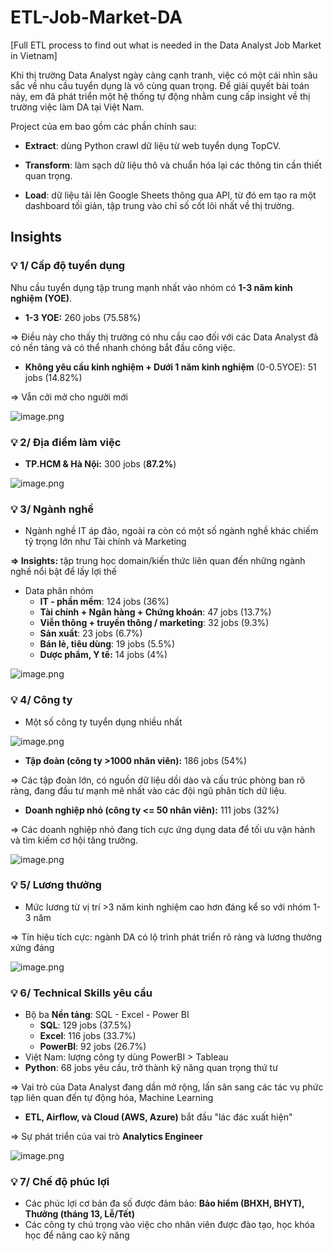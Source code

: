 # ETL-Job-Market-DA
[Full ETL process to find out what is needed in the Data Analyst Job Market in Vietnam]

Khi thị trường Data Analyst ngày càng cạnh tranh, việc có một cái nhìn sâu sắc về nhu cầu tuyển dụng là vô cùng quan trọng. Để giải quyết bài toán này, em đã phát triển một hệ thống tự động nhằm cung cấp insight về thị trường việc làm DA tại Việt Nam.

Project của em bao gồm các phần chính sau:

- **Extract**: dùng Python crawl dữ liệu từ web tuyển dụng TopCV.

- **Transform**: làm sạch dữ liệu thô và chuẩn hóa lại các thông tin cần thiết quan trọng.

- **Load**: dữ liệu tải lên Google Sheets thông qua API, từ đó em tạo ra một dashboard tối giản, tập trung vào chỉ số cốt lõi nhất về thị trường.

## Insights

    
### **💡 1/ Cấp độ tuyển dụng**

Nhu cầu tuyển dụng tập trung mạnh nhất vào nhóm có **1-3 năm kinh nghiệm (YOE)**.

- **1-3 YOE:** 260 jobs (75.58%)

⇒ Điều này cho thấy thị trường có nhu cầu cao đối với các Data Analyst đã có nền tảng và có thể nhanh chóng bắt đầu công việc.

- **Không yêu cầu kinh nghiệm + Dưới 1 năm kinh nghiệm** (0-0.5YOE): 51 jobs (14.82%)

⇒ Vẫn cởi mở cho người mới

![image.png](attachment:b9f1b8ec-7b5b-4ffe-b5d3-091958098e54:image.png)


    
### **💡 2/ Địa điểm làm việc**

- **TP.HCM & Hà Nội:** 300 jobs (**87.2%**)

![image.png](attachment:c3b0d16e-16ec-4dff-8bb0-92b1857eeaa6:image.png)


    
### **💡 3/ Ngành nghề** 

- Ngành nghề IT áp đảo, ngoài ra còn có một số ngành nghề khác chiếm tỷ trọng lớn như Tài chính và Marketing

**⇒ Insights:** tập trung học domain/kiến thức liên quan đến những ngành nghề nổi bật để lấy lợi thế

- Data phân nhóm
    - **IT - phần mềm**: 124 jobs (36%)
    - **Tài chính + Ngân hàng + Chứng khoán**: 47 jobs (13.7%)
    - **Viễn thông + truyền thông / marketing**: 32 jobs (9.3%)
    - **Sản xuất**: 23 jobs (6.7%)
    - **Bán lẻ, tiêu dùng**: 19 jobs (5.5%)
    - **Dược phẩm, Y tế:** 14 jobs (4%)

![image.png](attachment:5fe05346-9381-4f45-a136-eae340609947:image.png)


    
### **💡 4/ Công ty**

- Một số công ty tuyển dụng nhiều nhất

![image.png](attachment:ef8de2cf-d655-4ece-872a-41cc51b32abd:image.png)

- **Tập đoàn (công ty >1000 nhân viên):** 186 jobs (54%)

⇒ Các tập đoàn lớn, có nguồn dữ liệu dồi dào và cấu trúc phòng ban rõ ràng, đang đầu tư mạnh mẽ nhất vào các đội ngũ phân tích dữ liệu.

- **Doanh nghiệp nhỏ (công ty <= 50 nhân viên):** 111 jobs (32%)

⇒ Các doanh nghiệp nhỏ đang tích cực ứng dụng data để tối ưu vận hành và tìm kiếm cơ hội tăng trưởng.

![image.png](attachment:4a0131bd-2947-4aa3-8873-b6423f78442c:image.png)


    
### **💡 5/ Lương thưởng**

- Mức lương từ vị trí >3 năm kinh nghiệm cao hơn đáng kể so với nhóm 1-3 năm

⇒ Tín hiệu tích cực: ngành DA có lộ trình phát triển rõ ràng và lương thưởng xứng đáng

![image.png](attachment:0fccf7e0-b74e-474d-96a4-add6e6f7bca6:image.png)


    
### **💡 6/ Technical Skills yêu cầu**

- Bộ ba **Nền tảng**: SQL - Excel - Power BI
    - **SQL**: 129 jobs (37.5%)
    - **Excel**: 116 jobs (33.7%)
    - **PowerBI**: 92 jobs (26.7%)
- Việt Nam: lượng công ty dùng PowerBI > Tableau
- **Python**: 68 jobs yêu cầu, trở thành kỹ năng quan trọng thứ tư

⇒ Vai trò của Data Analyst đang dần mở rộng, lấn sân sang các tác vụ phức tạp liên quan đến tự động hóa, Machine Learning

- **ETL, Airflow, và Cloud (AWS, Azure)** bắt đầu "lác đác xuất hiện"

⇒ Sự phát triển của vai trò **Analytics Engineer**

![image.png](attachment:9b2ee217-871b-4927-b0ef-2c0bb6b209e8:image.png)


    
### **💡 7/ Chế độ phúc lợi**

- Các phúc lợi cơ bản đa số được đảm bảo: **Bảo hiểm (BHXH, BHYT), Thưởng (tháng 13, Lễ/Tết)**
- Các công ty chú trọng vào việc cho nhân viên được đào tạo, học khóa học để nâng cao kỹ năng
